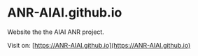 # ANR-AIAI.github.io
Website the the AIAI ANR project.

Visit on: [https://ANR-AIAI.github.io](https://ANR-AIAI.github.io)
